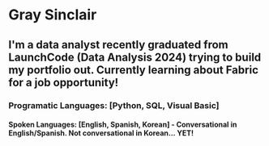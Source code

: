 # Gray Sinclair

## I'm a data analyst recently graduated from LaunchCode (Data Analysis 2024) trying to build my portfolio out. Currently learning about Fabric for a job opportunity!

### Programatic Languages: [Python, SQL, Visual Basic]
#### Spoken Languages: [English, Spanish, Korean] - Conversational in English/Spanish. Not conversational in Korean... YET!


<!--
ignore this
-->


